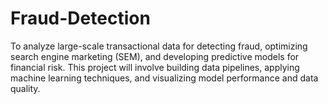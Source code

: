# Fraud-Detection
To analyze large-scale transactional data for detecting fraud, optimizing search engine marketing (SEM), and developing predictive models for financial risk. This project will involve building data pipelines, applying machine learning techniques, and visualizing model performance and data quality.
